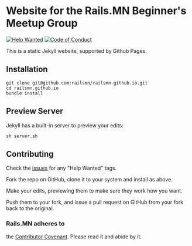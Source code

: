 # Website for the Rails.MN Beginner's Meetup Group

[![Help Wanted](https://img.shields.io/badge/Help-Wanted-brightgreen.svg)](https://github.com/railsmn/railsmn.github.io#contributing)
[![Code of Conduct](https://img.shields.io/badge/Code-of%20Conduct-blue.svg)](https://github.com/railsmn/railsmn.github.io/blob/master/CONTRIBUTOR_COVENANT)

This is a static Jekyll website, supported by Github Pages.

## Installation

    git clone git@github.com:railsmn/railsmn.github.io.git
    cd railsmn.github.io
    bundle install

## Preview Server

Jekyll has a built-in server to preview your edits:

    sh server.sh

## Contributing

Check
the [issues](https://github.com/railsmn/railsmn.github.io/issues) for
any "Help Wanted" tags.

Fork the repo on GitHub, clone it to your system and install as above.

Make your edits, previewing them to make sure they work how you want.

Push them to your fork, and issue a pull request on GitHub from your
fork back to the original.

### Rails.MN adheres to
the [Contributor Covenant](http://contributor-covenant.org/). Please
read it and abide by it.
